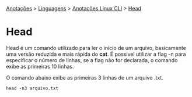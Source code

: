 <link rel="stylesheet" type="text/css" href="../../CSS/dark-theme.css">

[Anotações](../../) > [Linguagens](../Index.md) > [Anotações Linux CLI](./Index.md) > [Head](./Head.md)

# Head
Head é um comando utilizado para ler o início de um arquivo, basicamente uma versão reduzida e mais rápida do **cat**. É possivel utilizar a flag -n para específicar o número de linhas, se a flag não for declarada, o comando exibe as primeiras 10 linhas. 

O comando abaixo exibe as primeiras 3 linhas de um arquivo .txt.

```shell
head -n3 arquivo.txt
```
